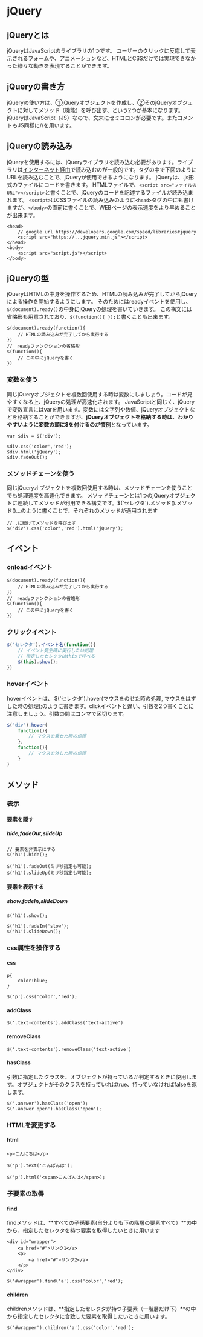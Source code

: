 # jQuery
## jQueryとは
jQueryはJavaScriptのライブラリの1つです。
ユーザーのクリックに反応して表示されるフォームや、アニメーションなど、HTMLとCSSだけでは実現できなかった様々な動きを表現することができます。

## jQueryの書き方
jQueryの使い方は、①jQueryオブジェクトを作成し、②そのjQueryオブジェクトに対してメソッド（機能）を呼び出す、という2つが基本になります。jQueryはJavaScript（JS）なので、文末にセミコロンが必要です。またコメントもJS同様に//を用います。

## jQueryの読み込み
jQueryを使用するには、jQueryライブラリを読み込む必要があります。ライブラリは[インターネット経由](https://developers.google.com/speed/libraries#jquery)で読み込むのが一般的です。<head>タグの中で下図のようにURLを読み込むことで、jQueryが使用できるようになります。
jQueryは、.js形式のファイルにコードを書きます。 HTMLファイルで、`<script src="ファイルのURL"></script>`と書くことで、jQueryのコードを記述するファイルが読み込まれます。 `<script>`はCSSファイルの読み込みのように`<head>`タグの中にも書けますが、`</body>`の直前に書くことで、WEBページの表示速度をより早めることが出来ます。
```html:example
<head>
    // google url https://developers.google.com/speed/libraries#jquery
    <script src="https://...jquery.min.js"></script>
</head>
<body>
    <script src="script.js"></script>
</body>
```
## jQueryの型
jQueryはHTMLの中身を操作するため、HTMLの読み込みが完了してからjQueryによる操作を開始するようにします。 そのためにはreadyイベントを使用し、`$(document).ready()`の中身にjQueryの処理を書いていきます。 この構文には省略形も用意されており、`$(function(){ });`と書くことも出来ます。
```js:example
$(document).ready(function(){
    // HTMLの読み込みが完了してから実行する
})
//　readyファンクションの省略形
$(function(){
    // この中にjQueryを書く
})
```

### 変数を使う
同じjQueryオブジェクトを複数回使用する時は変数にしましょう。コードが見やすくなる上、jQueryの処理が高速化されます。 JavaScriptと同じく、jQueryで変数宣言にはvarを用います。変数には文字列や数値、jQueryオブジェクトなどを格納することができますが、**jQueryオブジェクトを格納する時は、わかりやすいように変数の頭に$を付けるのが慣例**となっています。
```js:変数
var $div = $('div');

$div.css('color','red');
$div.html('jQuery');
$div.fadeOut();
```

### メソッドチェーンを使う
同じjQueryオブジェクトを複数回使用する時は、メソッドチェーンを使うことでも処理速度を高速化できます。 メソッドチェーンとは1つのjQueryオブジェクトに連続してメソッドが利用できる構文です。$('セレクタ').メソッド().メソッド()...のように書くことで、それぞれのメソッドが適用されます
```js:example
// .に続けてメソッドを呼び出す
$('div').css('color','red').html('jQuery');
```

## イベント

### onloadイベント
```js:example
$(document).ready(function(){
    // HTMLの読み込みが完了してから実行する
})
//　readyファンクションの省略形
$(function(){
    // この中にjQueryを書く
})
```
### クリックイベント
```js
$('セレクタ').イベント名(function(){
    // イベント発生時に実行したい処理
    // 指定したセレクタはthisで呼べる
    $(this).show();
})
```

### hoverイベント
hoverイベントは、 $('セレクタ').hover(マウスをのせた時の処理, マウスをはずした時の処理);のように書きます。clickイベントと違い、引数を2つ書くことに注意しましょう。引数の間はコンマで区切ります。
```js
$('div').hover(
    function(){
        // マウスを乗せた時の処理
    },
    function(){
        // マウスを外した時の処理
    }
)
```

## メソッド

### 表示

#### 要素を隠す
##### hide,fadeOut,slideUp

```js:hide
// 要素を非表示にする
$('h1').hide();
```

```js:アニメーション付きで要素を隠す
$('h1').fadeOut(ミリ秒指定も可能);
$('h1').slideUp(ミリ秒指定も可能);
```

#### 要素を表示する
##### show,fadeIn,slideDown
```js:show
$('h1').show();
```

```js:アニメーション付きで表示
$('h1').fadeIn('slow');
$('h1').slideDown();
```

### css属性を操作する
#### css
```css:example
p{
    color:blue;
}
```
```js:example
$('p').css('color','red');
```
#### addClass
```js:addClass
$('.text-contents').addClass('text-active')
```
#### removeClass
```js:removeClass
$('.text-contents').removeClass('text-active')
```
#### hasClass
引数に指定したクラスを、オブジェクトが持っているか判定するときに使用します。オブジェクトがそのクラスを持っていればtrue、持っていなければfalseを返します。
```js:hasClass
$('.answer').hasClass('open');
$('.answer open').hasClass('open');
```
### HTMLを変更する
#### html
```html:example
<p>こんにちは</p>
```
```js:example1
$('p').text('こんばんは');
```
```js:example2
$('p').html('<span>こんばんは</span>);
```

### 子要素の取得
#### find
findメソッドは、**すべての子孫要素(自分よりも下の階層の要素すべて）**の中から、指定したセレクタを持つ要素を取得したいときに用います
```html:find
<div id="wrapper">
    <a href="#">リンク1</a>
    <p>
        <a href="#">リンク2</a>
    </p>
</div>
```
```js:find
$('#wrapper').find('a').css('color','red');
```
#### children
childrenメソッドは、**指定したセレクタが持つ子要素（一階層だけ下）**の中から指定したセレクタに合致した要素を取得したいときに用います。
```js:children
$('#wrapper').children('a').css('color','red');
```